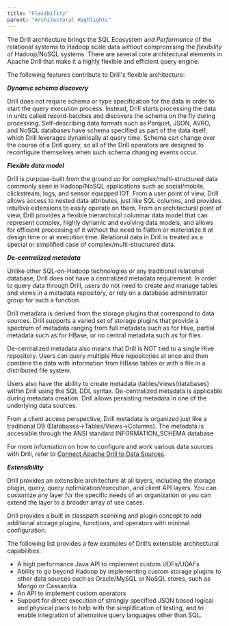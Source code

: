 ```yaml
---
title: "Flexibility"
parent: "Architectural Highlights"
---
```

The Drill architecture brings the SQL Ecosystem and *Performance* of
the relational systems to Hadoop scale data *without* compromising 
the *flexibility* of Hadoop/NoSQL systems. There are several core
architectural elements in Apache Drill that make it a highly flexible and
efficient query engine.

The following features contribute to Drill's flexible architecture:

**_Dynamic schema discovery_**

Drill does not require schema or type specification for the data in order to
start the query execution process. Instead, Drill starts processing the data
in units called record-batches and discovers the schema on the fly during
processing. Self-describing data formats such as Parquet, JSON, AVRO, and
NoSQL databases have schema specified as part of the data itself, which Drill
leverages dynamically at query time. Schema can change over the course of a
Drill query, so all of the Drill operators are designed to reconfigure
themselves when such schema changing events occur.

**_Flexible data model_**

Drill is purpose-built from the ground up for complex/multi-structured data
commonly seen in Hadoop/NoSQL applications such as social/mobile, clickstream,
logs, and sensor equipped IOT. From a user point of view, Drill allows access
to nested data attributes, just like SQL columns, and provides intuitive
extensions to easily operate on them. From an architectural point of view,
Drill provides a flexible hierarchical columnar data model that can represent
complex, highly dynamic and evolving data models, and allows for efficient
processing of it without the need to flatten or materialize it at design time
or at execution time. Relational data in Drill is treated as a special or
simplified case of complex/multi-structured data.

**_De-centralized metadata_**

Unlike other SQL-on-Hadoop technologies or any traditional relational
database, Drill does not have a centralized metadata requirement. In order to
query data through Drill, users do not need to create and manage tables and
views in a metadata repository, or rely on a database administrator group for
such a function.

Drill metadata is derived from the storage plugins that correspond to data
sources. Drill supports a varied set of storage plugins that provide a
spectrum of metadata ranging from full metadata such as for Hive, partial
metadata such as for HBase, or no central metadata such as for files.

De-centralized metadata also means that Drill is NOT tied to a single Hive
repository. Users can query multiple Hive repositories at once and then
combine the data with information from HBase tables or with a file in a
distributed file system.

Users also have the ability to create metadata (tables/views/databases) within
Drill using the SQL DDL syntax. De-centralized metadata is applicable during
metadata creation. Drill allows persisting metadata in one of the underlying
data sources.

From a client access perspective, Drill metadata is organized just like a
traditional DB (Databases->Tables/Views->Columns). The metadata is accessible
through the ANSI standard INFORMATION_SCHEMA database

For more information on how to configure and work various data sources with
Drill, refer to [Connect Apache Drill to Data Sources](/docs/connect-to-data-sources).

**_Extensibility_**

Drill provides an extensible architecture at all layers, including the storage
plugin, query, query optimization/execution, and client API layers. You can
customize any layer for the specific needs of an organization or you can
extend the layer to a broader array of use cases.

Drill provides a built in classpath scanning and plugin concept to add
additional storage plugins, functions, and operators with minimal
configuration.

The following list provides a few examples of Drill’s extensible architectural
capabilities:

* A high performance Java API to implement custom UDFs/UDAFs
* Ability to go beyond Hadoop by implementing custom storage plugins to other data sources such as Oracle/MySQL or NoSQL stores, such as Mongo or Cassandra
* An API to implement custom operators
* Support for direct execution of strongly specified JSON based logical and physical plans to help with the simplification of testing, and to enable integration of alternative query languages other than SQL.